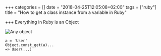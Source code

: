+++
categories = []
date = "2018-04-25T12:05:08+02:00"
tags = ["ruby"]
title = "How to get a class instance from a variable in Ruby"

+++
Everything in Ruby is an Object
<!--more-->

![](/uploads/2018/04/25/live_objects_10.jpg "Any object")

    a = 'User'  
    Object.const_get(a)...  
    => User(...)